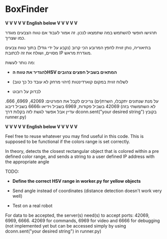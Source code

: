# BoxFinder

**V V V V V English below V V V V V**

תרגישו חופשי להשתמש במה שתמצאו לנכון. זה אמור לעבוד אם טווח הצבעים מוגדר כמו שצריך.

בתיאוריה, נותן זווית לחפץ המרובע הכי קרוב (נקבע על ידי גודל) בתוך טווח צבעים מסויים, ושולח את זה לכתובת IP מוגדרת מראש.


מה נותר לעשות:

- **להגדיר את טווח הHSV המתאים בשביל חפצים צהובים**

- לשלוח זווית במקום קוארדינטות (זיהוי מרחק לא עובד כל כך טוב)

- לבדוק על רובוט

על מנת שנתונים יתקבלו, השרת(ים) צריכים לקבל את הפורטים: 42069, 6969, 666. 42069 בשביל פקודות, 6969 בשביל וידיאו ו6666 בשביל דיבוג (לא השתמשתי בזה עדיין אבל אפשר לגשת לזה בקלות דרך dconn.sent("your desired string") בקובץ runner.py)

**V V V V V English below V V V V V**



Feel free to reuse whatever you may find useful in this code. This is supposed to be functional if the colors range is set correctly.

In theory, detects the closest rectangular object that is colored within a pre defined color range, and sends a string to a user defined IP address with the appropriate angle


TODO:

- **Define the correct HSV range in worker.py for yellow objects**

- Send angle instead of coordinates (distance detection doesn't work very well)

- Test on a real robot


For data to be accepted, the server(s) need(s) to accept ports: 42069, 6969, 6666. 42069 for commands, 6969 for video and 6666 for debugging (not implemented yet but can be accessed simply by using dconn.sent("your desired string") in runner.py)
